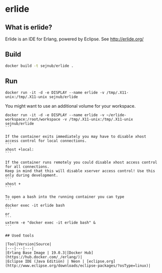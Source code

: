 # erlide

## What is erlide?
Erlide is an IDE for Erlang, powered by Eclipse. See http://erlide.org/

## Build
```bash
docker build -t sejnub/erlide .
```

## Run
```
docker run -it -d -e DISPLAY --name erlide -v /tmp/.X11-unix:/tmp/.X11-unix sejnub/erlide
```

You might want to use an additional volume for your workspace.
````
docker run -it -d -e DISPLAY --name erlide -v ~/erlide-workspace:/root/workspace -v /tmp/.X11-unix:/tmp/.X11-unix sejnub/erlide
```

If the container exits immediately you may have to disable xhost access control for local connections.
```
xhost +local:
```

If the container runs remotely you could disable xhost access control for all connections.
Keep in mind that this will disable xserver access control! Use this only during development.
```
xhost +
```

To open a bash into the running container you can type
```
docker exec -it erlide bash
```
or 
```
uxterm -e "docker exec -it erlide bash" &
```

## Used tools

|Tool|Version|Source|
|---|---|---|
|Erlang Base Image | 19.0.3|[Docker Hub](https://hub.docker.com/_/erlang/)|
|Eclipse IDE (Java Edition) | Neon | [eclipse.org](http://www.eclipse.org/downloads/eclipse-packages/?osType=linux)|
